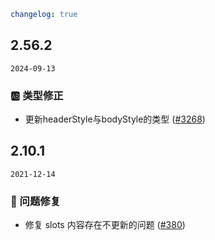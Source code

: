 ```yaml
changelog: true
```

## 2.56.2

`2024-09-13`

### 🆎 类型修正

- 更新headerStyle与bodyStyle的类型 ([#3268](https://github.com/arco-design/arco-design-vue/pull/3268))


## 2.10.1

`2021-12-14`

### 🐛 问题修复

- 修复 slots 内容存在不更新的问题 ([#380](https://github.com/arco-design/arco-design-vue/pull/380))

